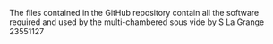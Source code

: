 The files contained in the GitHub repository contain all the software required and used by the multi-chambered sous vide by S La Grange 23551127
